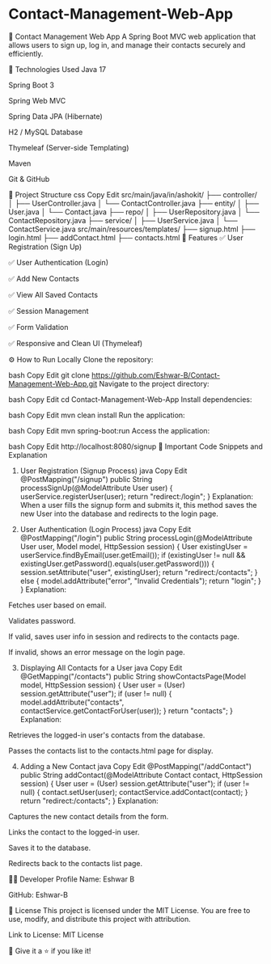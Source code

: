 # Contact-Management-Web-App

📇 Contact Management Web App
A Spring Boot MVC web application that allows users to sign up, log in, and manage their contacts securely and efficiently.

🚀 Technologies Used
Java 17

Spring Boot 3

Spring Web MVC

Spring Data JPA (Hibernate)

H2 / MySQL Database

Thymeleaf (Server-side Templating)

Maven

Git & GitHub

📂 Project Structure
css
Copy
Edit
src/main/java/in/ashokit/
    ├── controller/
    │     ├── UserController.java
    │     └── ContactController.java
    ├── entity/
    │     ├── User.java
    │     └── Contact.java
    ├── repo/
    │     ├── UserRepository.java
    │     └── ContactRepository.java
    ├── service/
    │     ├── UserService.java
    │     └── ContactService.java
src/main/resources/templates/
    ├── signup.html
    ├── login.html
    ├── addContact.html
    ├── contacts.html
🎯 Features
✅ User Registration (Sign Up)

✅ User Authentication (Login)

✅ Add New Contacts

✅ View All Saved Contacts

✅ Session Management

✅ Form Validation

✅ Responsive and Clean UI (Thymeleaf)

⚙️ How to Run Locally
Clone the repository:

bash
Copy
Edit
git clone https://github.com/Eshwar-B/Contact-Management-Web-App.git
Navigate to the project directory:

bash
Copy
Edit
cd Contact-Management-Web-App
Install dependencies:

bash
Copy
Edit
mvn clean install
Run the application:

bash
Copy
Edit
mvn spring-boot:run
Access the application:

bash
Copy
Edit
http://localhost:8080/signup
📜 Important Code Snippets and Explanation
1. User Registration (Signup Process)
java
Copy
Edit
@PostMapping("/signup")
public String processSignUp(@ModelAttribute User user) {
    userService.registerUser(user);
    return "redirect:/login";
}
Explanation:
When a user fills the signup form and submits it, this method saves the new User into the database and redirects to the login page.

2. User Authentication (Login Process)
java
Copy
Edit
@PostMapping("/login")
public String processLogin(@ModelAttribute User user, Model model, HttpSession session) {
    User existingUser = userService.findByEmail(user.getEmail());
    if (existingUser != null && existingUser.getPassword().equals(user.getPassword())) {
        session.setAttribute("user", existingUser);
        return "redirect:/contacts";
    } else {
        model.addAttribute("error", "Invalid Credentials");
        return "login";
    }
}
Explanation:

Fetches user based on email.

Validates password.

If valid, saves user info in session and redirects to the contacts page.

If invalid, shows an error message on the login page.

3. Displaying All Contacts for a User
java
Copy
Edit
@GetMapping("/contacts")
public String showContactsPage(Model model, HttpSession session) {
    User user = (User) session.getAttribute("user");
    if (user != null) {
        model.addAttribute("contacts", contactService.getContactForUser(user));
    }
    return "contacts";
}
Explanation:

Retrieves the logged-in user's contacts from the database.

Passes the contacts list to the contacts.html page for display.

4. Adding a New Contact
java
Copy
Edit
@PostMapping("/addContact")
public String addContact(@ModelAttribute Contact contact, HttpSession session) {
    User user = (User) session.getAttribute("user");
    if (user != null) {
        contact.setUser(user);
        contactService.addContact(contact);
    }
    return "redirect:/contacts";
}
Explanation:

Captures the new contact details from the form.

Links the contact to the logged-in user.

Saves it to the database.

Redirects back to the contacts list page.

👨‍💻 Developer Profile
Name: Eshwar B

GitHub: Eshwar-B


📜 License
This project is licensed under the MIT License.
You are free to use, modify, and distribute this project with attribution.

Link to License: MIT License

🌟 Give it a ⭐ if you like it!

